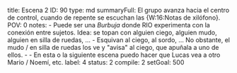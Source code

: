 title:          Escena 2
ID:             90
type:           md
summaryFull:    El grupo avanza hacia el centro de control, cuando de repente se escuchan las {W:16:Notas de xilófono}.
POV:            0
notes:          - Puede ser una *Burbuja* donde RIO experimenta con la conexión entre sujetos. Idea: se topan con alguien ciego, alguien mudo, alguien en silla de ruedas, ... 
                - Esquivan al ciego, al sordo, ... No obstante, el mudo / en silla de ruedas los ve y "avisa" al ciego, que apuñala a uno de ellos.
                - - En esta o la siguiente escena puedo hacer que Lucas vea a otro Mario / Noemí, etc.
label:          4
status:         2
compile:        2
setGoal:        500


